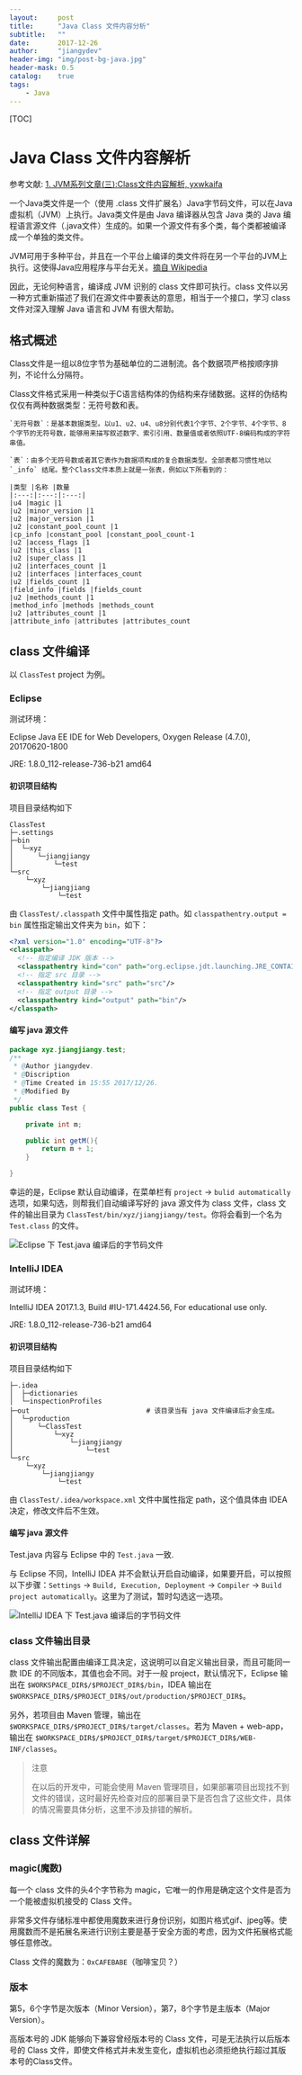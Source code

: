 ```yaml
---
layout:     post
title:      "Java Class 文件内容分析"
subtitle:   ""
date:       2017-12-26
author:     "jiangydev"
header-img: "img/post-bg-java.jpg"
header-mask: 0.5
catalog:    true
tags:
    - Java
---
```


[TOC]

# Java Class 文件内容解析

参考文献: [1. JVM系列文章(三):Class文件内容解析,  yxwkaifa](https://www.cnblogs.com/yxwkf/p/5222589.html)

一个Java类文件是一个（使用 .class 文件扩展名）Java字节码文件，可以在Java虚拟机（JVM）上执行。Java类文件是由 Java 编译器从包含 Java 类的 Java 编程语言源文件（.java文件）生成的。如果一个源文件有多个类，每个类都被编译成一个单独的类文件。

JVM可用于多种平台，并且在一个平台上编译的类文件将在另一个平台的JVM上执行。这使得Java应用程序与平台无关。[摘自 Wikipedia](https://en.wikipedia.org/wiki/Java_class_file)

因此，无论何种语言，编译成 JVM 识别的 class 文件即可执行。class 文件以另一种方式重新描述了我们在源文件中要表达的意思，相当于一个接口，学习 class 文件对深入理解 Java 语言和 JVM 有很大帮助。

## 格式概述

Class文件是一组以8位字节为基础单位的二进制流。各个数据项严格按顺序排列，不论什么分隔符。

Class文件格式采用一种类似于C语言结构体的伪结构来存储数据。这样的伪结构仅仅有两种数据类型：无符号数和表。

    `无符号数`：是基本数据类型。以u1、u2、u4、u8分别代表1个字节、2个字节、4个字节、8个字节的无符号数，能够用来描写叙述数字、索引引用、数量值或者依照UTF-8编码构成的字符串值。
    
    `表`：由多个无符号数或者其它表作为数据项构成的复合数据类型。全部表都习惯性地以 `_info` 结尾。整个Class文件本质上就是一张表，例如以下所看到的：
    
    |类型 |名称 |数量
    |:---:|:---:|:---:|
    |u4 |magic |1
    |u2 |minor_version |1
    |u2 |major_version |1
    |u2 |constant_pool_count |1
    |cp_info |constant_pool |constant_pool_count-1
    |u2 |access_flags |1
    |u2 |this_class |1
    |u2 |super_class |1
    |u2 |interfaces_count |1
    |u2 |interfaces |interfaces_count
    |u2 |fields_count |1
    |field_info |fields |fields_count
    |u2 |methods_count |1
    |method_info |methods |methods_count
    |u2 |attributes_count |1
    |attribute_info |attributes |attributes_count


## class 文件编译

以 `ClassTest` project 为例。

### Eclipse

测试环境：

Eclipse Java EE IDE for Web Developers, Oxygen Release (4.7.0), 20170620-1800

JRE: 1.8.0_112-release-736-b21 amd64

#### 初识项目结构

项目目录结构如下

  ```
  ClassTest
  ├─.settings
  ├─bin
  │  └─xyz
  │      └─jiangjiangy
  │          └─test
  └─src
      └─xyz
          └─jiangjiang
              └─test
  ```

由 `ClassTest/.classpath` 文件中属性指定 path。如 `classpathentry.output = bin` 属性指定输出文件夹为 `bin`，如下：

  ```xml
  <?xml version="1.0" encoding="UTF-8"?>
  <classpath>
    <!-- 指定编译 JDK 版本 -->
  	<classpathentry kind="con" path="org.eclipse.jdt.launching.JRE_CONTAINER/org.eclipse.jdt.internal.debug.ui.launcher.StandardVMType/JavaSE-1.8"/>
    <!-- 指定 src 目录 -->
  	<classpathentry kind="src" path="src"/>
    <!-- 指定 output 目录 -->
  	<classpathentry kind="output" path="bin"/>
  </classpath>
  ```

#### 编写 java 源文件

  ```java
  package xyz.jiangjiangy.test;
  /**
   * @Author jiangydev.
   * @Discription
   * @Time Created in 15:55 2017/12/26.
   * @Modified By
   */
  public class Test {

      private int m;

      public int getM(){
          return m + 1;
      }

  }
  ```

幸运的是，Eclipse 默认自动编译，在菜单栏有 `project` -> `bulid automatically` 选项，如果勾选，则帮我们自动编译写好的 java 源文件为 class 文件，class 文件的输出目录为 `ClassTest/bin/xyz/jiangjiangy/test`。你将会看到一个名为 `Test.class` 的文件。

  ![Eclipse 下 Test.java 编译后的字节码文件](/img/in-post/java/Eclipse-TestJavaToClass.png)

### IntelliJ IDEA

测试环境：

IntelliJ IDEA 2017.1.3, Build #IU-171.4424.56, For educational use only.

JRE: 1.8.0_112-release-736-b21 amd64

#### 初识项目结构

项目目录结构如下

  ```
  ├─.idea
  │  ├─dictionaries
  │  └─inspectionProfiles
  ├─out                             # 该目录当有 java 文件编译后才会生成。
  │  └─production
  │      └─ClassTest
  │          └─xyz
  │              └─jiangjiangy
  │                  └─test
  └─src
      └─xyz
          └─jiangjiangy
              └─test
  ```

由 `ClassTest/.idea/workspace.xml` 文件中属性指定 path，这个值具体由 IDEA 决定，修改文件后不生效。

#### 编写 java 源文件

Test.java 内容与 Eclipse 中的 `Test.java` 一致.

与 Eclipse 不同，IntelliJ IDEA 并不会默认开启自动编译，如果要开启，可以按照以下步骤：`Settings` -> `Build, Execution, Deployment` -> `Compiler` -> `Build project automatically`。这里为了测试，暂时勾选这一选项。

  ![IntelliJ IDEA 下 Test.java 编译后的字节码文件](/img/in-post/java/Eclipse-TestJavaToClass.png)

### class 文件输出目录

class 文件输出配置由编译工具决定，这说明可以自定义输出目录，而且可能同一款 IDE 的不同版本，其值也会不同。对于一般 project，默认情况下，Eclipse 输出在 `$WORKSPACE_DIR$/$PROJECT_DIR$/bin`，IDEA 输出在 `$WORKSPACE_DIR$/$PROJECT_DIR$/out/production/$PROJECT_DIR$`。

另外，若项目由 Maven 管理，输出在 `$WORKSPACE_DIR$/$PROJECT_DIR$/target/classes`。若为 Maven + web-app，输出在 `$WORKSPACE_DIR$/$PROJECT_DIR$/target/$PROJECT_DIR$/WEB-INF/classes`。

  > 注意
  >
  >
  > 在以后的开发中，可能会使用 Maven 管理项目，如果部署项目出现找不到文件的错误，这时最好先检查对应的部署目录下是否包含了这些文件，具体的情况需要具体分析，这里不涉及排错的解析。

## class 文件详解

### magic(魔数)

每一个 class 文件的头4个字节称为 magic，它唯一的作用是确定这个文件是否为一个能被虚拟机接受的 Class 文件。

非常多文件存储标准中都使用魔数来进行身份识别，如图片格式gif、jpeg等。使用魔数而不是拓展名来进行识别主要是基于安全方面的考虑，因为文件拓展格式能够任意修改。

Class 文件的魔数为：`0xCAFEBABE`（咖啡宝贝？）

### 版本

第5，6个字节是次版本（Minor Version），第7，8个字节是主版本（Major Version）。

高版本号的 JDK 能够向下兼容曾经版本号的 Class 文件，可是无法执行以后版本号的 Class 文件，即使文件格式并未发生变化，虚拟机也必须拒绝执行超过其版本号的Class文件。
